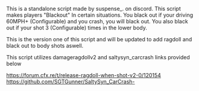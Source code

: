 This is a standalone script made by suspense_. on discord. This script makes players "Blackout" In certain situations. You black out if your driving 60MPH+ (Configurable) and you crash, you will black out. You also black out if your shot 3 (Configurable) times in the lower body. 

This is the version one of this script and will be updated to add ragdoll and black out to body shots aswell.


This script utilizes damageragdollv2 and saltysyn_carcrash links provided below

https://forum.cfx.re/t/release-ragdoll-when-shot-v2-0/120154
https://github.com/SGTGunner/SaltySyn_CarCrash-